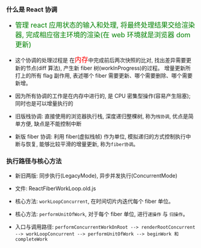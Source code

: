 ### 什么是 React 协调

- <font color="green" size="4">管理 react 应用状态的输入和处理, 将最终处理结果交给渲染器, 完成相应宿主环境的渲染(在 web 环境就是浏览器 dom 更新)</font>

- 这个协调的处理过程是 在<font color="red" size="4">内存</font>中完成前后两次快照的比对,
  找出差异需要更新的节点(diff 算法), 产生新 fiber 树(workInProgress)的过程。
  增量更新所打上的所有 flag 副作用, 表述哪个 fiber 需要更新、哪个需要删除、哪个需要新增。

- 因为所有协调的工作是在内存中进行的, 是 CPU 密集型操作(容易产生阻塞); 同时也是可以增量执行的

- 旧版栈协调: 直接使用的浏览器执行栈, 深度递归整棵树, 称为`栈协调`, 优点是简单方便, 缺点是不能控制中断

- 新版 fiber 协调: 利用 fiber(虚拟栈帧) 作为单位, 模拟递归的方式控制执行中断与恢复,
  能够比较平滑的增量更新, 称为`fiber协调`。

### 执行路径与核心方法

- 新旧两版: 同步执行(LegacyMode), 异步并发执行(ConcurrentMode)

- 文件: ReactFiberWorkLoop.old.js

- 核心方法: `workLoopConcurrent`, 在时间切片内迭代每个 fiber 单位。

- 核心方法: `performUnitOfWork`, 对于每个 fiber 单位, 进行`递操作` 与 `归操作`。

- 入口与调用路径:
  `performConcurrentWorkOnRoot --> renderRootConcurrent --> workLoopConcurrent --> performUnitOfWork --> beginWork 和 completeWork`
